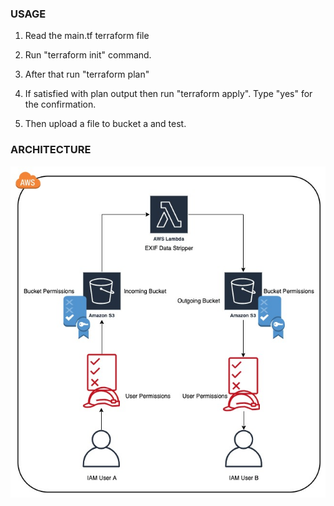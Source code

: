 ### USAGE
1. Read the main.tf terraform file

2. Run "terraform init" command.

3. After that run "terraform plan"

4. If satisfied with plan output then run "terraform apply".
Type "yes" for the confirmation.

5. Then upload a file to bucket a and test.

### ARCHITECTURE
![image info](./doc/Architecture.jpg)
